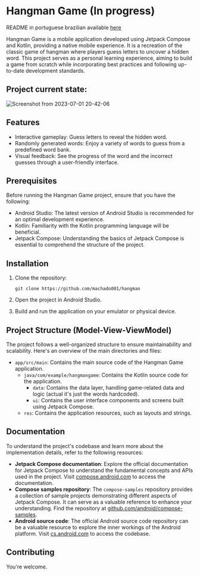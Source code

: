 # Hangman Game (In progress)

README in portuguese brazilian available [here](https://github.com/machado001/hangman/blob/master/README.pt-BR.md)

Hangman Game is a mobile application developed using Jetpack Compose and Kotlin, providing a native mobile experience. It is a recreation of the classic game of hangman where players guess letters to uncover a hidden word. This project serves as a personal learning experience, aiming to build a game from scratch while incorporating best practices and following up-to-date development standards.

## Project current state:
![Screenshot from 2023-07-01 20-42-06](https://github.com/machado001/hangman/assets/101916850/7604057c-d2ef-4d22-a3fa-4cfa7aff7613)



## Features

- Interactive gameplay: Guess letters to reveal the hidden word.
- Randomly generated words: Enjoy a variety of words to guess from a predefined word bank.
- Visual feedback: See the progress of the word and the incorrect guesses through a user-friendly interface.

## Prerequisites

Before running the Hangman Game project, ensure that you have the following:

- Android Studio: The latest version of Android Studio is recommended for an optimal development experience.
- Kotlin: Familiarity with the Kotlin programming language will be beneficial.
- Jetpack Compose: Understanding the basics of Jetpack Compose is essential to comprehend the structure of the project.

## Installation

1. Clone the repository:

   ```shell
   git clone https://github.com/machado001/hangman
2. Open the project in Android Studio.

3. Build and run the application on your emulator or physical device.

## Project Structure (Model-View-ViewModel)
The project follows a well-organized structure to ensure maintainability and scalability. Here's an overview of the main directories and files:

- `app/src/main`: Contains the main source code of the Hangman Game application.
  - `java/com/example/hangmangame`: Contains the Kotlin source code for the application.
    - `data`: Contains the data layer, handling game-related data and logic (actual it's just the words hardcoded).
    - `ui`: Contains the user interface components and screens built using Jetpack Compose.
  - `res`: Contains the application resources, such as layouts and strings.

## Documentation
To understand the project's codebase and learn more about the implementation details, refer to the following resources:

- **Jetpack Compose documentation**: Explore the official documentation for Jetpack Compose to understand the fundamental concepts and APIs used in the project. Visit [compose.android.com](https://compose.android.com) to access the documentation.
- **Compose samples repository**: The `compose-samples` repository provides a collection of sample projects demonstrating different aspects of Jetpack Compose. It can serve as a valuable reference to enhance your understanding. Find the repository at [github.com/android/compose-samples](https://github.com/android/compose-samples).
- **Android source code**: The official Android source code repository can be a valuable resource to explore the inner workings of the Android platform. Visit [cs.android.com](https://cs.android.com) to access the codebase.


## Contributing
You're welcome. 
